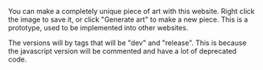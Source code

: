 You can make a completely unique piece of art with this website.
Right click the image to save it, or click "Generate art" to make a new piece.
This is a prototype, used to be implemented into other websites.

The versions will by tags that will be "dev" and "release".
This is because the javascript version will be commented and have a lot of deprecated code.
